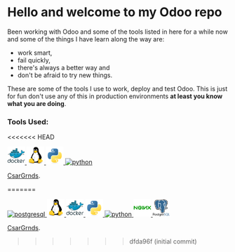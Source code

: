 Hello and welcome to my Odoo repo
===

Been working with Odoo and some of the tools listed in here for a while now and some of the things I have learn along the way are: 
- work smart, 
- fail quickly, 
- there's always a better way and 
- don't be afraid to try new things.

These are some of the tools I use to work, deploy and test Odoo. This is just for fun don't use any of this in production environments **at least you know what you are doing**. 

<h3 align="left">Tools Used:</h3>
<<<<<<< HEAD
<p align="left"> <a href="https://www.docker.com/" target="_blank" rel="noreferrer"> <img src="https://raw.githubusercontent.com/devicons/devicon/master/icons/docker/docker-original-wordmark.svg" alt="docker" width="40" height="40"/> </a><a href="https://www.linux.org/" target="_blank" rel="noreferrer"> <img src="https://raw.githubusercontent.com/devicons/devicon/master/icons/linux/linux-original.svg" alt="linux" width="40" height="40"/> </a><a href="https://www.python.org" target="_blank" rel="noreferrer"> <img src="https://raw.githubusercontent.com/devicons/devicon/master/icons/python/python-original.svg" alt="python" width="40" height="40"/> </a> <a href="https://www.python.org" target="_blank" rel="noreferrer"> <img src="https://sloopstash.com/assets/image/training/ansible/icon.svg" alt="python" width="40" height="40"/> </a></p>


[CsarGrnds](https://csargrnds.com).

=======
<p align="left"> 
<a href="https://www.postgresql.org" target="_blank" rel="noreferrer"> <img src="https://odoocdn.com/openerp_website/static/src/img/assets/png/odoo_logo.png" alt="postgresql" width="80" height="30"/> </a>
<a href="https://www.linux.org/" target="_blank" rel="noreferrer"> <img src="https://raw.githubusercontent.com/devicons/devicon/master/icons/linux/linux-original.svg" alt="linux" width="40" height="40"/> </a>
<a href="https://www.docker.com/" target="_blank" rel="noreferrer"> <img src="https://raw.githubusercontent.com/devicons/devicon/master/icons/docker/docker-original-wordmark.svg" alt="docker" width="40" height="40"/> </a>
<a href="https://www.python.org" target="_blank" rel="noreferrer"> <img src="https://raw.githubusercontent.com/devicons/devicon/master/icons/python/python-original.svg" alt="python" width="40" height="40"/> </a>
<a href="https://www.python.org" target="_blank" rel="noreferrer"> <img src="https://sloopstash.com/assets/image/training/ansible/icon.svg" alt="python" width="40" height="40"/> </a>
<a href="https://www.nginx.com" target="_blank" rel="noreferrer"> <img src="https://raw.githubusercontent.com/devicons/devicon/master/icons/nginx/nginx-original.svg" alt="nginx" width="40" height="40"/> </a> 
<a href="https://www.postgresql.org" target="_blank" rel="noreferrer"> <img src="https://raw.githubusercontent.com/devicons/devicon/master/icons/postgresql/postgresql-original-wordmark.svg" alt="postgresql" width="40" height="40"/> </a> 
</p>


[CsarGrnds](https://csargrnds.com).
>>>>>>> dfda96f (initial commit)

